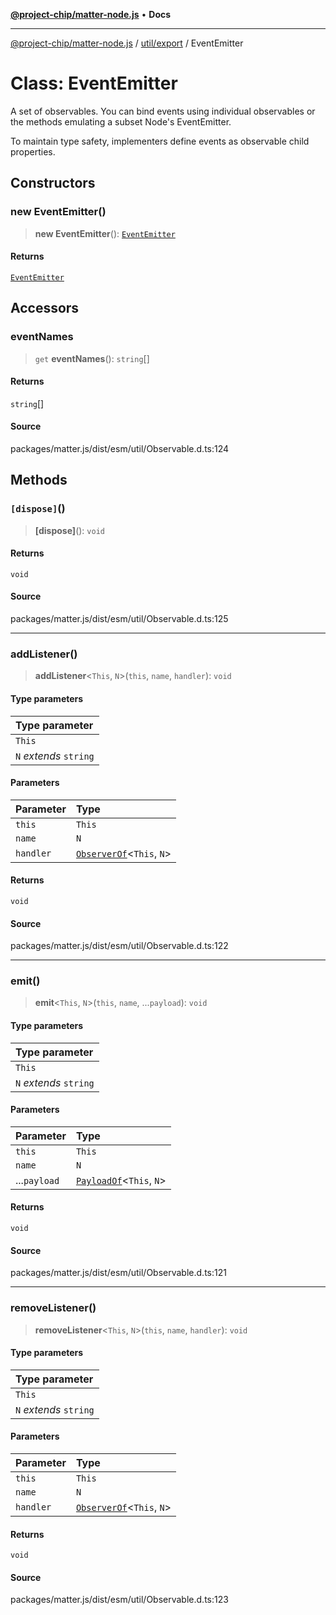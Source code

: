 [**@project-chip/matter-node.js**](../../../README.md) • **Docs**

***

[@project-chip/matter-node.js](../../../modules.md) / [util/export](../README.md) / EventEmitter

# Class: EventEmitter

A set of observables.  You can bind events using individual observables or the methods emulating a subset Node's
EventEmitter.

To maintain type safety, implementers define events as observable child properties.

## Constructors

### new EventEmitter()

> **new EventEmitter**(): [`EventEmitter`](EventEmitter.md)

#### Returns

[`EventEmitter`](EventEmitter.md)

## Accessors

### eventNames

> `get` **eventNames**(): `string`[]

#### Returns

`string`[]

#### Source

packages/matter.js/dist/esm/util/Observable.d.ts:124

## Methods

### `[dispose]`()

> **\[dispose\]**(): `void`

#### Returns

`void`

#### Source

packages/matter.js/dist/esm/util/Observable.d.ts:125

***

### addListener()

> **addListener**\<`This`, `N`\>(`this`, `name`, `handler`): `void`

#### Type parameters

| Type parameter |
| :------ |
| `This` |
| `N` *extends* `string` |

#### Parameters

| Parameter | Type |
| :------ | :------ |
| `this` | `This` |
| `name` | `N` |
| `handler` | [`ObserverOf`](../namespaces/EventEmitter/README.md#observerofthise)\<`This`, `N`\> |

#### Returns

`void`

#### Source

packages/matter.js/dist/esm/util/Observable.d.ts:122

***

### emit()

> **emit**\<`This`, `N`\>(`this`, `name`, ...`payload`): `void`

#### Type parameters

| Type parameter |
| :------ |
| `This` |
| `N` *extends* `string` |

#### Parameters

| Parameter | Type |
| :------ | :------ |
| `this` | `This` |
| `name` | `N` |
| ...`payload` | [`PayloadOf`](../namespaces/EventEmitter/README.md#payloadofthise)\<`This`, `N`\> |

#### Returns

`void`

#### Source

packages/matter.js/dist/esm/util/Observable.d.ts:121

***

### removeListener()

> **removeListener**\<`This`, `N`\>(`this`, `name`, `handler`): `void`

#### Type parameters

| Type parameter |
| :------ |
| `This` |
| `N` *extends* `string` |

#### Parameters

| Parameter | Type |
| :------ | :------ |
| `this` | `This` |
| `name` | `N` |
| `handler` | [`ObserverOf`](../namespaces/EventEmitter/README.md#observerofthise)\<`This`, `N`\> |

#### Returns

`void`

#### Source

packages/matter.js/dist/esm/util/Observable.d.ts:123
